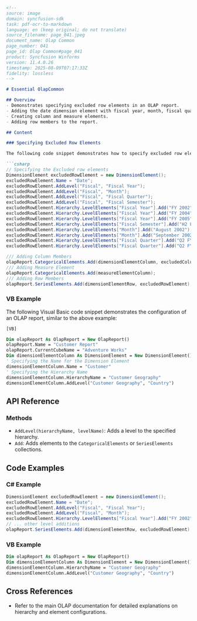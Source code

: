 ```markdown
<!--
source: image
domain: syncfusion-sdk
task: pdf-ocr-to-markdown
language: en (keep original; do not translate)
source_filename: page_041.jpeg
document_name: Olap Common
page_number: 041
page_id: Olap Common#page_041
product: Syncfusion Winforms
version: 11.4.0.26
timestamp: 2025-08-09T07:17:33Z
fidelity: lossless
-->

# Essential OlapCommon

## Overview
- Demonstrates specifying excluded row elements in an OLAP report.
- Adding the date dimension element with fiscal year, month, fiscal quarter, and fiscal semester hierarchy levels.
- Creating column and measure elements.
- Adding row members to the report.

## Content

### Specifying Excluded Row Elements

The following code snippet demonstrates how to specify excluded row elements in an OLAP report:

```csharp
// Specifying the Excluded row elements
DimensionElement excludedRowElement = new DimensionElement();
excludedRowElement.Name = "Date";
excludedRowElement.AddLevel("Fiscal", "Fiscal Year");
excludedRowElement.AddLevel("Fiscal", "Month");
excludedRowElement.AddLevel("Fiscal", "Fiscal Quarter");
excludedRowElement.AddLevel("Fiscal", "Fiscal Semester");
excludedRowElement.Hierarchy.LevelElements["Fiscal Year"].Add("FY 2002");
excludedRowElement.Hierarchy.LevelElements["Fiscal Year"].Add("FY 2004");
excludedRowElement.Hierarchy.LevelElements["Fiscal Year"].Add("FY 2005");
excludedRowElement.Hierarchy.LevelElements["Fiscal Semester"].Add("H2 FY 2003");
excludedRowElement.Hierarchy.LevelElements["Month"].Add("August 2002");
excludedRowElement.Hierarchy.LevelElements["Month"].Add("September 2002");
excludedRowElement.Hierarchy.LevelElements["Fiscal Quarter"].Add("Q2 FY 2003");
excludedRowElement.Hierarchy.LevelElements["Fiscal Quarter"].Add("Q2 FY 2003");

/// Adding Column Members
olapReport.CategoricalElements.Add(dimensionElementColumn, excludedColumn);
/// Adding Measure Element
olapReport.CategoricalElements.Add(measureElementColumn);
/// Adding Row Members
olapReport.SeriesElements.Add(dimensionElementRow, excludedRowElement);
```

### VB Example

The following Visual Basic code snippet demonstrates the configuration of an OLAP report, similar to the above example:

```vb
[VB]

Dim olapReport As OlapReport = New OlapReport()
olapReport.Name = "Customer Report"
olapReport.CurrentCubeName = "Adventure Works"
Dim dimensionElementColumn As DimensionElement = New DimensionElement()
' Specifying the Name for the Dimension Element
dimensionElementColumn.Name = "Customer"
' Specifying the Hierarchy Name
dimensionElementColumn.HierarchyName = "Customer Geography"
dimensionElementColumn.AddLevel("Customer Geography", "Country")
```

## API Reference

### Methods
- `AddLevel(hierarchyName, levelName)`: Adds a level to the specified hierarchy.
- `Add`: Adds elements to the `CategoricalElements` or `SeriesElements` collections.

## Code Examples

### C# Example
```csharp
DimensionElement excludedRowElement = new DimensionElement();
excludedRowElement.Name = "Date";
excludedRowElement.AddLevel("Fiscal", "Fiscal Year");
excludedRowElement.AddLevel("Fiscal", "Month");
excludedRowElement.Hierarchy.LevelElements["Fiscal Year"].Add("FY 2002");
// ... other level additions
olapReport.SeriesElements.Add(dimensionElementRow, excludedRowElement);
```

### VB Example
```vb
Dim olapReport As OlapReport = New OlapReport()
Dim dimensionElementColumn As DimensionElement = New DimensionElement()
dimensionElementColumn.HierarchyName = "Customer Geography"
dimensionElementColumn.AddLevel("Customer Geography", "Country")
```

## Cross References

- Refer to the main OLAP documentation for detailed explanations on hierarchy and element configurations.

<!-- tags: [Olap, OLAPReport, DimensionElement, Hierarchy, Level, MeasureElement, SeriesElements] keywords: [Fiscal Year, Month, Fiscal Quarter, Fiscal Semester, Customer Geography, Country, Customer, Report] -->
```